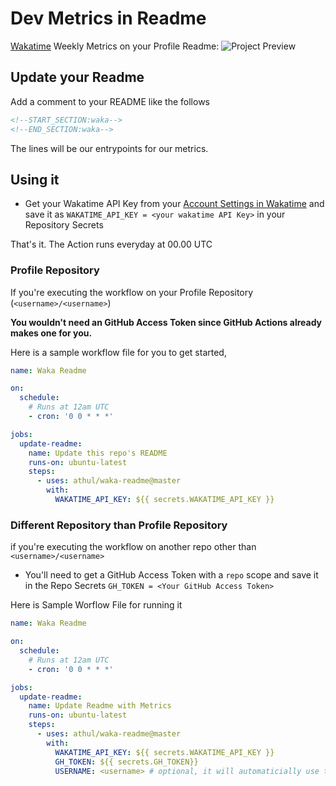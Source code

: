 # Dev Metrics in Readme

[Wakatime](https://wakatime.com) Weekly Metrics on your Profile Readme:
![Project Preview](https://user-images.githubusercontent.com/8397274/87243943-e6b45c00-c457-11ea-94c9-2aa0bf241be8.png)

## Update your Readme

Add a comment to your README like the follows

```md
<!--START_SECTION:waka-->
<!--END_SECTION:waka-->
```

The lines will be our entrypoints for our metrics.

## Using it

- Get your Wakatime API Key from your [Account Settings in Wakatime](https://wakatime.com/settings/account) and save it as `WAKATIME_API_KEY = <your wakatime API Key>` in your Repository Secrets

That's it. The Action runs everyday at 00.00 UTC

### Profile Repository

If you're executing the workflow on your Profile Repository (`<username>/<username>`)

**You wouldn't need an GitHub Access Token since GitHub Actions already makes one for you.**

Here is a sample workflow file for you to get started,

```yml
name: Waka Readme

on:
  schedule:
    # Runs at 12am UTC
    - cron: '0 0 * * *'

jobs:
  update-readme:
    name: Update this repo's README
    runs-on: ubuntu-latest
    steps:
      - uses: athul/waka-readme@master
        with:
          WAKATIME_API_KEY: ${{ secrets.WAKATIME_API_KEY }}
```

### Different Repository than Profile Repository

if you're executing the workflow on another repo other than `<username>/<username>`

- You'll need to get a GitHub Access Token with a `repo` scope and save it in the Repo Secrets `GH_TOKEN = <Your GitHub Access Token>`

Here is Sample Worflow File for running it

```yml
name: Waka Readme

on:
  schedule:
    # Runs at 12am UTC
    - cron: '0 0 * * *'

jobs:
  update-readme:
    name: Update Readme with Metrics
    runs-on: ubuntu-latest
    steps:
      - uses: athul/waka-readme@master
        with:
          WAKATIME_API_KEY: ${{ secrets.WAKATIME_API_KEY }}
          GH_TOKEN: ${{ secrets.GH_TOKEN}}
          USERNAME: <username> # optional, it will automaticially use the username that executing the workflow
```
